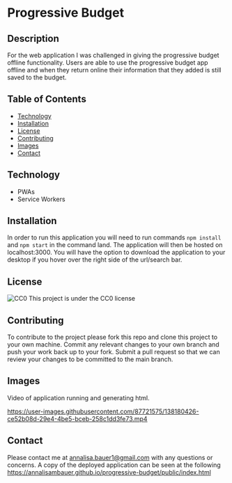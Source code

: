 # Progressive Budget

## Description
For the web application I was challenged in giving the progressive budget offline functionality. Users are able to use the progressive budget app offline and when they return online their information that they added is still saved to the budget.

## Table of Contents

* [Technology](#technology)
* [Installation](#installation)
* [License](#license)
* [Contributing](#contributing)
* [Images](#images)
* [Contact](#contact)

## Technology
- PWAs
- Service Workers

## Installation
In order to run this application you will need to run commands `npm install` and `npm start` in the command land. The application will then be hosted on localhost:3000. You will have the option to download the application to your desktop if you hover over the right side of the url/search bar.

## License
![CC0](https://img.shields.io/badge/badge-CC0-blue)
    This project is under the CC0 license
    
## Contributing
To contribute to the project please fork this repo and clone this project to your own machine. Commit any relevant changes to your own branch and push your work back up to your fork. Submit a pull request so that we can review your changes to be committed to the main branch.


## Images
Video of application running and generating html.






https://user-images.githubusercontent.com/87721575/138180426-ce52b08d-29e4-4be5-bceb-258c1dd3fe73.mp4





## Contact
Please contact me at annalisa.bauer1@gmail.com with any questions or concerns. A copy of the deployed application can be seen at the following https://annalisambauer.github.io/progressive-budget/public/index.html
